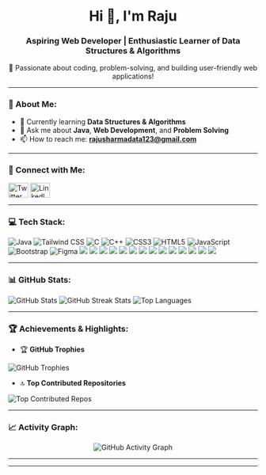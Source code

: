 <h1 align="center">Hi 👋, I'm Raju</h1>
<h3 align="center">Aspiring Web Developer | Enthusiastic Learner of Data Structures & Algorithms</h3>

<p align="center">🌱 Passionate about coding, problem-solving, and building user-friendly web applications!</p>

---

### 🌟 About Me:
- 🌱 Currently learning **Data Structures & Algorithms**
- 💬 Ask me about **Java**, **Web Development**, and **Problem Solving**
- 📫 How to reach me: **rajusharmadata123@gmail.com**

---

### 🔗 Connect with Me:
<p align="left">
<a href="https://twitter.com/@rajusharma10939" target="_blank"><img align="center" src="https://raw.githubusercontent.com/rahuldkjain/github-profile-readme-generator/master/src/images/icons/Social/twitter.svg" alt="Twitter" height="30" width="40" /></a>
<a href="https://linkedin.com/in/raju-sharma-279b9a285" target="_blank"><img align="center" src="https://raw.githubusercontent.com/rahuldkjain/github-profile-readme-generator/master/src/images/icons/Social/linked-in-alt.svg" alt="LinkedIn" height="30" width="40" /></a>
</p>

---

### 💻 Tech Stack:
<p>
  <img src="https://img.shields.io/badge/java-%23ED8B00.svg?style=for-the-badge&logo=java&logoColor=white" alt="Java" />
  <img src="https://img.shields.io/badge/tailwindcss-%2338B2AC.svg?style=for-the-badge&logo=tailwind-css&logoColor=white" alt="Tailwind CSS" />
  <img src="https://img.shields.io/badge/c-%2300599C.svg?style=for-the-badge&logo=c&logoColor=white" alt="C" />
  <img src="https://img.shields.io/badge/c++-%2300599C.svg?style=for-the-badge&logo=c%2B%2B&logoColor=white" alt="C++" />
  <img src="https://img.shields.io/badge/css3-%231572B6.svg?style=for-the-badge&logo=css3&logoColor=white" alt="CSS3" />
  <img src="https://img.shields.io/badge/html5-%23E34F26.svg?style=for-the-badge&logo=html5&logoColor=white" alt="HTML5" />
  <img src="https://img.shields.io/badge/javascript-%23323330.svg?style=for-the-badge&logo=javascript&logoColor=%23F7DF1E" alt="JavaScript" />
  <img src="https://img.shields.io/badge/bootstrap-%238511FA.svg?style=for-the-badge&logo=bootstrap&logoColor=white" alt="Bootstrap" />
  <img src="https://img.shields.io/badge/figma-%23F24E1E.svg?style=for-the-badge&logo=figma&logoColor=white" alt="Figma" />
  <!-- MERN / Backend -->
<img src="https://img.shields.io/badge/node.js-6DA55F?style=for-the-badge&logo=node.js&logoColor=white" />
<img src="https://img.shields.io/badge/express.js-%23404d59.svg?style=for-the-badge&logo=express&logoColor=white" />
<img src="https://img.shields.io/badge/react-%2320232a.svg?style=for-the-badge&logo=react&logoColor=%2361DAFB" />
<img src="https://img.shields.io/badge/mongodb-%234ea94b.svg?style=for-the-badge&logo=mongodb&logoColor=white" />

<!-- Tools -->
<img src="https://img.shields.io/badge/git-%23F05033.svg?style=for-the-badge&logo=git&logoColor=white" />
<img src="https://img.shields.io/badge/github-%23121011.svg?style=for-the-badge&logo=github&logoColor=white" />
<img src="https://img.shields.io/badge/linux-%23FCC624.svg?style=for-the-badge&logo=linux&logoColor=black" />
<img src="https://img.shields.io/badge/VS%20Code-0078d7.svg?style=for-the-badge&logo=visual-studio-code&logoColor=white" />

<!-- Styling / UI -->
<img src="https://img.shields.io/badge/next.js-000000?style=for-the-badge&logo=next.js&logoColor=white" />
<img src="https://img.shields.io/badge/radix--ui-000000?style=for-the-badge&logo=radix-ui&logoColor=white" />
<img src="https://img.shields.io/badge/redux-%23593d88.svg?style=for-the-badge&logo=redux&logoColor=white" />

<!-- Database & Hosting -->
<img src="https://img.shields.io/badge/mysql-%2300f.svg?style=for-the-badge&logo=mysql&logoColor=white" />
<img src="https://img.shields.io/badge/vercel-%23000000.svg?style=for-the-badge&logo=vercel&logoColor=white" />
<img src="https://img.shields.io/badge/netlify-%2300C7B7.svg?style=for-the-badge&logo=netlify&logoColor=white" />

</p>

---

### 📊 GitHub Stats:
<p>
  <img src="https://github-readme-stats.vercel.app/api?username=Rajusharmadata&theme=radical&hide_border=false&include_all_commits=false&count_private=false" alt="GitHub Stats" />
  <img src="https://github-readme-streak-stats.herokuapp.com/?user=Rajusharmadata&theme=radical&hide_border=false" alt="GitHub Streak Stats" />
  <img src="https://github-readme-stats.vercel.app/api/top-langs/?username=Rajusharmadata&theme=radical&hide_border=false&include_all_commits=false&count_private=false&layout=compact" alt="Top Languages" />
</p>

---

### 🏆 Achievements & Highlights:
- 🏆 **GitHub Trophies**
<p>
  <img src="https://github-profile-trophy.vercel.app/?username=Rajusharmadata&theme=radical&no-frame=false&no-bg=false&margin-w=4" alt="GitHub Trophies" />
</p>

- 🔝 **Top Contributed Repositories**
<p>
  <img src="https://github-contributor-stats.vercel.app/api?username=Rajusharmadata&limit=5&theme=radical&combine_all_yearly_contributions=true" alt="Top Contributed Repos" />
</p>

---

### 📈 Activity Graph:
<div align="center">
  <picture>
    <source media="(prefers-color-scheme: dark)" srcset="https://raw.githubusercontent.com/tobiasmeyhoefer/tobiasmeyhoefer/output/github-snake-dark.svg" />
    <source media="(prefers-color-scheme: light)" srcset="https://raw.githubusercontent.com/tobiasmeyhoefer/tobiasmeyhoefer/output/github-snake.svg" />
    <img alt="GitHub Activity Graph" src="https://raw.githubusercontent.com/tobiasmeyhoefer/tobiasmeyhoefer/output/github-snake.svg" />
  </picture>
</div>

---


---

<!-- Proudly created with GPRM ( https://gprm.itsvg.in ) -->
